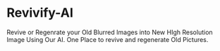 # Revivify-AI
Revive or Regenrate your Old Blurred Images into New HIgh Resolution Image Using Our AI. One Place to revive and regenerate Old Pictures.
